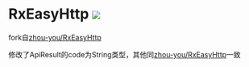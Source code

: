 # RxEasyHttp [![](https://jitpack.io/v/DaiFalin/RxHttp.svg)](https://jitpack.io/#DaiFalin/RxHttp)
fork自[zhou-you/RxEasyHttp](https://github.com/zhou-you/RxEasyHttp)

修改了ApiResult的code为String类型，其他同[zhou-you/RxEasyHttp](https://github.com/zhou-you/RxEasyHttp)一致
